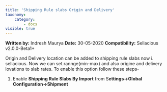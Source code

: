 ```yaml
---
title: 'Shipping Rule slabs Origin and Delivery'
taxonomy:
    category:
        - docs
visible: true
---
```


**Written by:** Indresh Maurya
**Date:** 30-05-2020
**Compatibility:** Sellacious v2.0.0-Beta1+

Origin and Delivery location can be added to shipping rule slabs now i. sellacious. Now we can set rannge(min-max) and also origine and delivery lovations to slab rates. To enable this option follow these steps-

1. Enable **Shipping Rule Slabs By Import** from S**ettings->Global Configuration->Shipment** 

